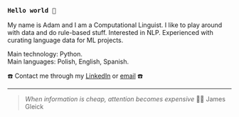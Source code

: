 ### `Hello world 🤖`

My name is Adam and I am a Computational Linguist. I like to play around with data and do rule-based stuff. Interested in NLP. Experienced with curating language data for ML projects.

  Main technology: Python.  
  Main languages: Polish, English, Spanish.

☎️ Contact me through my [LinkedIn](https://www.linkedin.com/in/a-sierakowski/) or [email](r89xigkk@anonaddy.me) ☎️

---

> *When information is cheap, attention becomes expensive* 🧘🏻 James Gleick
